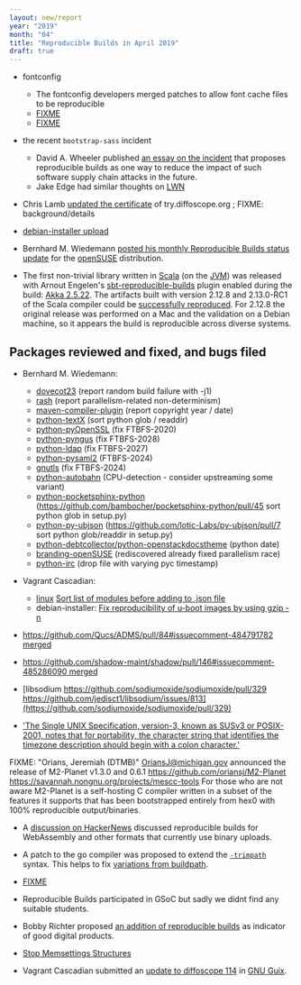 ```yaml
---
layout: new/report
year: "2019"
month: "04"
title: "Reproducible Builds in April 2019"
draft: true
---
```


* fontconfig
    * The fontconfig developers merged patches to allow font cache files to be reproducible
    * [FIXME](https://lists.freedesktop.org/archives/fontconfig/2019-April/006508.html)
    * [FIXME](https://gitlab.freedesktop.org/fontconfig/fontconfig/issues/130#note_144421)

* the recent `bootstrap-sass` incident
    * David A. Wheeler published [an essay on the incident](https://dwheeler.com/essays/bootstrap-sass-subversion.html) that proposes reproducible builds as one way to reduce the impact of such software supply chain attacks in the future.
    * Jake Edge had similar thoughts on [LWN](https://lwn.net/Articles/785386/)

* Chris Lamb [updated the certificate](https://github.com/lamby/try.diffoscope.org/commit/aa3cc35451dd7fedfdc30af7b248b39d0e9f7898) of try.diffoscope.org ; FIXME: background/details

* [debian-installer upload](https://bugs.debian.org/920676#50)

* Bernhard M. Wiedemann [posted his monthly Reproducible Builds status update](https://lists.opensuse.org/opensuse-factory/2019-04/msg00414.html) for the [openSUSE](https://opensuse.org/) distribution.

* The first non-trivial library written in [Scala](https://www.scala-lang.org/) (on the [JVM](https://reproducible-builds.org/docs/jvm/)) was released with Arnout Engelen's [sbt-reproducible-builds](https://github.com/raboof/sbt-reproducible-builds) plugin enabled during the build: [Akka 2.5.22](https://akka.io/blog/news/2019/04/03/akka-2.5.22-released). The artifacts built with version 2.12.8 and 2.13.0-RC1 of the Scala compiler could be [successfully reproduced](https://arnout.engelen.eu/rb/akka/2.12/2.5.22/). For 2.12.8 the original release was performed on a Mac and the validation on a Debian machine, so it appears the build is reproducible across diverse systems.

## Packages reviewed and fixed, and bugs filed

* Bernhard M. Wiedemann:
    * [dovecot23](https://bugzilla.opensuse.org/show_bug.cgi?id=1131699) (report random build failure with -j1)
    * [rash](https://github.com/willghatch/racket-rash/issues/52) (report parallelism-related non-determinism)
    * [maven-compiler-plugin](https://issues.apache.org/jira/browse/MCOMPILER-380) (report copyright year / date)
    * [python-textX](https://github.com/textX/textX/pull/181) (sort python glob / readdir)
    * [python-pyOpenSSL](https://github.com/pyca/pyopenssl/pull/828) (fix FTBFS-2020)
    * [python-pyngus](https://github.com/kgiusti/pyngus/pull/13) (fix FTBFS-2028)
    * [python-ldap](https://github.com/python-ldap/python-ldap/pull/277) (fix FTBFS-2027)
    * [python-pysaml2](https://github.com/IdentityPython/pysaml2/pull/606) (FTBFS-2024)
    * [gnutls](https://gitlab.com/gnutls/gnutls/merge_requests/979) (fix FTBFS-2024)
    * [python-autobahn](https://build.opensuse.org/request/show/692210) (CPU-detection - consider upstreaming some variant)
    * [python-pocketsphinx-python](https://build.opensuse.org/request/show/692544) (https://github.com/bambocher/pocketsphinx-python/pull/45 sort python glob in setup.py)
    * [python-py-ubjson](https://build.opensuse.org/request/show/692636) (https://github.com/Iotic-Labs/py-ubjson/pull/7 sort python glob/readdir in setup.py)
    * [python-debtcollector/python-openstackdocstheme](https://review.openstack.org/652669) (python date)
    * [branding-openSUSE](https://github.com/openSUSE/branding/pull/111) (rediscovered already fixed parallelism race)
    * [python-irc](https://build.opensuse.org/request/show/699679) (drop file with varying pyc timestamp)

* Vagrant Cascadian:
    * [linux](https://salsa.debian.org/kernel-team/linux/merge_requests/140) [Sort list of modules before adding to .json file](https://salsa.debian.org/kernel-team/linux/commit/58ef63e9e2c71ffd8a21e9c620db71cb96d2d5a9)
    * debian-installer: [Fix reproducibility of u-boot images by using gzip -n](https://salsa.debian.org/installer-team/debian-installer/commit/deeee34bc0ee5ec879182111b809896752ad0df9)

* [https://github.com/Qucs/ADMS/pull/84#issuecomment-484791782 merged](https://github.com/Qucs/ADMS/pull/84#issuecomment-484791782)

* [https://github.com/shadow-maint/shadow/pull/146#issuecomment-485286090 merged](https://github.com/shadow-maint/shadow/pull/146#issuecomment-485286090)

* [libsodium https://github.com/sodiumoxide/sodiumoxide/pull/329 https://github.com/jedisct1/libsodium/issues/813](https://github.com/sodiumoxide/sodiumoxide/pull/329)

* ['The Single UNIX Specification, version-3, known as SUSv3 or POSIX-2001, notes that for portability, the character string that identifies the timezone description should begin with a colon character.'](https://unix.stackexchange.com/a/48104/222284)

FIXME: "Orians, Jeremiah (DTMB)" <OriansJ@michigan.gov> announced the release of M2-Planet v1.3.0 and 0.6.1
https://github.com/oriansj/M2-Planet
https://savannah.nongnu.org/projects/mescc-tools
For those who are not aware M2-Planet is a self-hosting C compiler written in a subset of the features it supports
that has been bootstrapped entirely from hex0 with 100% reproducible output/binaries.


* A [discussion on HackerNews](https://news.ycombinator.com/item?id=19732794) discussed reproducible builds for WebAssembly and other formats that currently use binary uploads.

* A patch to the go compiler was proposed to extend the [`-trimpath`](https://go-review.googlesource.com/c/go/+/173344/) syntax. This helps to fix [variations from buildpath](https://github.com/golang/go/issues/16860).

* [FIXME](https://securelist.com/operation-shadowhammer-a-high-profile-supply-chain-attack/90380/)

* Reproducible Builds participated in GSoC but sadly we didnt find any suitable students.

* Bobby Richter proposed [an addition of reproducible builds](https://github.com/TheDigitalStandard/TheDigitalStandard/pull/115) as indicator of good digital products.

* [Stop Memsettings Structures](https://www.anmolsarma.in/post/stop-struct-memset/)

* Vagrant Cascadian submitted an [update to diffoscope 114](https://issues.guix.info/issue/35478) in [GNU Guix](https://www.gnu.org/software/guix/).
